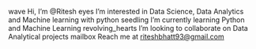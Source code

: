 wave Hi, I’m @Ritesh
eyes I’m interested in Data Science, Data Analytics and Machine learning with python
seedling I’m currently learning Python and Machine Learning
revolving_hearts I’m looking to collaborate on Data Analytical projects
mailbox Reach me at riteshbhatt93@gmail.com
